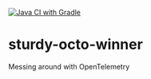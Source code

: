 [![Java CI with Gradle](https://github.com/crackitty/sturdy-octo-winner/actions/workflows/gradle.yml/badge.svg)](https://github.com/crackitty/sturdy-octo-winner/actions/workflows/gradle.yml)

# sturdy-octo-winner
Messing around with OpenTelemetry
